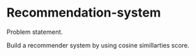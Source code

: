 # Recommendation-system

Problem statement.

Build a recommender system by using cosine simillarties score.


